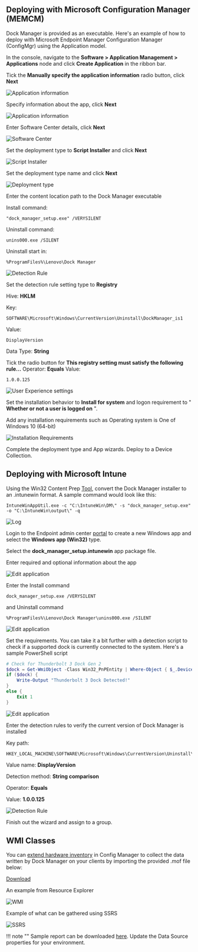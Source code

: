## Deploying with Microsoft Configuration Manager (MEMCM)

Dock Manager is provided as an executable.  Here's an example of how to deploy with Microsoft Endpoint Manager Configuration Manager (ConfigMgr) using the Application model.

In the console, navigate to the **Software > Application Management > Applications** node and click **Create Application** in the ribbon bar.

Tick the **Manually specify the application information** radio button, click **Next**

![Application information](https://cdrt.github.io/mk_docs/img/guides/dm/image1.PNG)

Specify information about the app, click **Next**

![Application information](https://cdrt.github.io/mk_docs/img/guides/dm/image2.PNG)

Enter Software Center details, click **Next**

![Software Center](https://cdrt.github.io/mk_docs/img/guides/dm/image3.PNG)

Set the deployment type to **Script Installer** and click **Next**

![Script Installer](https://cdrt.github.io/mk_docs/img/guides/dm/image4.PNG)

Set the deployment type name and click **Next**

![Deployment type](https://cdrt.github.io/mk_docs/img/guides/dm/image5.PNG)

Enter the content location path to the Dock Manager executable

Install command:
```
"dock_manager_setup.exe" /VERYSILENT
```
Uninstall command:
```
unins000.exe /SILENT
```
Uninstall start in:
```
%ProgramFiles%\Lenovo\Dock Manager
```

![Detection Rule](https://cdrt.github.io/mk_docs/img/guides/dm/image6.PNG)

Set the detection rule setting type to **Registry**

Hive: **HKLM**

Key:
```
SOFTWARE\Microsoft\Windows\CurrentVersion\Uninstall\DockManager_is1
```
Value:
```
DisplayVersion
```

Data Type: **String**

Tick the radio button for **This registry setting must satisfy the following rule...**
Operator: **Equals**
Value:
```
1.0.0.125
```

![User Experience settings](https://cdrt.github.io/mk_docs/img/guides/dm/image7.PNG)

Set the installation behavior to **Install for system** and logon requirement to " **Whether or not a user is logged on** ".

Add any installation requirements such as Operating system is One of Windows 10 (64-bit)

![Installation Requirements](https://cdrt.github.io/mk_docs/img/guides/dm/image8.PNG)

Complete the deployment type and App wizards.  Deploy to a Device Collection.

## Deploying with Microsoft Intune

Using the Win32 Content Prep [Tool](https://github.com/Microsoft/Microsoft-Win32-Content-Prep-Tool), convert the Dock Manager installer to an .intunewin format.  A sample command would look like this:

```
IntuneWinAppUtil.exe -c "C:\IntuneWin\DM\" -s "dock_manager_setup.exe" -o "C:\IntuneWin\output\" -q
```

![Log](https://cdrt.github.io/mk_docs/img/guides/dm/image9.PNG)

Login to the Endpoint admin center [portal](https://endpoint.microsoft.com/#blade/Microsoft_Intune_DeviceSettings/AppsWindowsMenu/windowsApps) to create a new Windows app and select the **Windows app (Win32)** type.

Select the **dock_manager_setup.intunewin** app package file.

Enter required and optional information about the app

![Edit application](https://cdrt.github.io/mk_docs/img/guides/dm/image10.PNG)

Enter the Install command

```
dock_manager_setup.exe /VERYSILENT
```

and Uninstall command

```
%ProgramFiles%\Lenovo\Dock Manager\unins000.exe /SILENT
```

![Edit application](https://cdrt.github.io/mk_docs/img/guides/dm/image11.PNG)

Set the requirements.  You can take it a bit further with a detection script to check if a supported dock is currently connected to the system.  Here's a sample PowerShell script

```powershell
# Check for Thunderbolt 3 Dock Gen 2
$dock = Get-WmiObject -Class Win32_PnPEntity | Where-Object { $_.DeviceID -like 'USB\VID_2109&PID_8887*' }
if ($dock) {
    Write-Output "Thunderbolt 3 Dock Detected!"
}
else {
    Exit 1
}
```

![Edit application](https://cdrt.github.io/mk_docs/img/guides/dm/image12.PNG)

Enter the detection rules to verify the current version of Dock Manager is installed

Key path:

```
HKEY_LOCAL_MACHINE\SOFTWARE\Microsoft\Windows\CurrentVersion\Uninstall\DockManager_is1
```

Value name: **DisplayVersion**

Detection method: **String comparison**

Operator: **Equals**

Value: **1.0.0.125**

![Detection Rule](https://cdrt.github.io/mk_docs/img/guides/dm/image13.PNG)

Finish out the wizard and assign to a group.

## WMI Classes

You can [extend hardware inventory](https://docs.microsoft.com/en-us/mem/configmgr/core/clients/manage/inventory/extend-hardware-inventory) in Config Manager to collect the data written by Dock Manager on your clients by importing the provided .mof file below:

[Download](https://download.lenovo.com/cdrt/blog/ConfigMgr-MOF-DockManager.zip)

An example from Resource Explorer

![WMI](https://cdrt.github.io/mk_docs/img/guides/dm/image14.PNG)

Example of what can be gathered using SSRS

![SSRS](https://cdrt.github.io/mk_docs/img/guides/dm/image15.PNG)

!!! note ""
    Sample report can be downloaded [here](https://download.lenovo.com/cdrt/docs/LenovoDockManager.zip). Update the Data Source properties for your environment.
